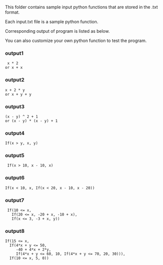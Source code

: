 This folder contains sample input python functions that are stored in the .txt format.

Each input.txt file is a sample python function.

Corresponding output of program is listed as below. 

You can also customize your own python function to test the program. 

### output1
```
 x * 2
or x + x
```

### output2
```
x + 2 * y
or x + y + y
```

### output3
```
(x - y) ^ 2 + 1
or (x - y) * (x - y) + 1
```

### output4
```
If(x > y, x, y)
```

### output5
```
 If(x > 10, x - 10, x)
```

### output6
```
If(x < 10, x, If(x < 20, x - 10, x - 20))
```

### output7 
```
 If(10 <= x,
   If(20 <= x, -20 + x, -10 + x),
   If(x <= 3, -3 + x, y))
```
  
### output8
 ```
 If(15 <= x,
   If(4*x + y <= 50,
      -40 + 4*x + 2*y,
      If(4*x + y <= 60, 10, If(4*x + y <= 70, 20, 30))),
   If(10 <= x, 5, 0))
```

